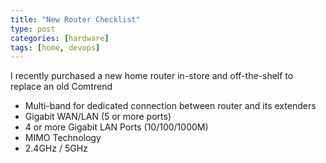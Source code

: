 ```yaml
---
title: "New Router Checklist"
type: post
categories: [hardware]
tags: [home, devops]
---
```


I recently purchased a new home router in-store and off-the-shelf to replace an old Comtrend 

- Multi-band for dedicated connection between router and its extenders
- Gigabit WAN/LAN (5 or more ports)
- 4 or more Gigabit LAN Ports (10/100/1000M)
- MIMO Technology
- 2.4GHz / 5GHz